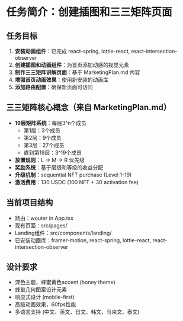 # 任务简介：创建插图和三三矩阵页面

## 任务目标
1. **安装动画组件**：已完成 react-spring, lottie-react, react-intersection-observer
2. **创建插图和动画组件**：为首页添加动感的视觉元素
3. **制作三三矩阵讲解页面**：基于 MarketingPlan.md 内容
4. **增强首页动画效果**：使用新安装的动画库
5. **添加路由配置**：确保新页面可访问

## 三三矩阵核心概念（来自 MarketingPlan.md）
- **19层矩阵系统**：每层3^n个成员
  - 第1层：3个成员
  - 第2层：9个成员
  - 第3层：27个成员
  - 直到第19层：3^19个成员
- **放置规则**：L → M → R 优先级
- **奖励系统**：基于层级和等级的收益分配
- **升级机制**：sequential NFT purchase (Level 1-19)
- **激活费用**：130 USDC (100 NFT + 30 activation fee)

## 当前项目结构
- 路由：wouter in App.tsx
- 现有页面：src/pages/
- Landing组件：src/components/landing/
- 已安装动画库：framer-motion, react-spring, lottie-react, react-intersection-observer

## 设计要求
- 深色主题，蜂蜜黄色accent (honey theme)
- 蜂巢几何图案设计元素
- 响应式设计 (mobile-first)
- 高级动画效果，60fps性能
- 多语言支持 (中文、英文、日文、韩文、马来文、泰文)